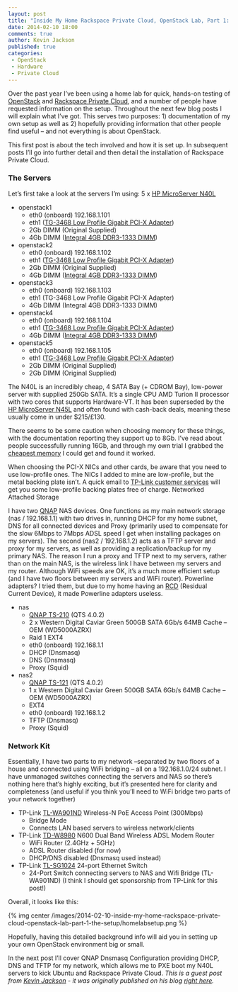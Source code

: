 ```yaml
---
layout: post
title: "Inside My Home Rackspace Private Cloud, OpenStack Lab, Part 1: The Setup"
date: 2014-02-10 18:00
comments: true
author: Kevin Jackson
published: true
categories:
 - OpenStack
 - Hardware
 - Private Cloud
---
```


Over the past year I’ve been using a home lab for quick, hands-on testing of [OpenStack](http://openstack.org) and [Rackspace Private Cloud](http://www.rackspace.com/cloud/private/), and a number of people have requested information on the setup. Throughout the next few blog posts I will explain what I’ve got. This serves two purposes: 1) documentation of my own setup as well as 2) hopefully providing information that other people find useful – and not everything is about OpenStack.

This first post is about the tech involved and how it is set up. In subsequent posts I’ll go into further detail and then detail the installation of Rackspace Private Cloud.

<!--more-->

### The Servers

Let’s first take a look at the servers I’m using:
5 x [HP MicroServer N40L](http://www.amazon.co.uk/gp/product/B00AHQUX86/)

* openstack1
  * eth0 (onboard) 192.168.1.101
  * eth1 ([TG-3468 Low Profile Gigabit PCI-X Adapter](http://www.amazon.co.uk/dp/B001OQSZQ0))
  * 2Gb DIMM (Original Supplied)
  * 4Gb DIMM ([Integral 4GB DDR3-1333 DIMM](http://www.amazon.co.uk/dp/B005CN3B2E))
* openstack2
  * eth0 (onboard) 192.168.1.102
  * eth1 ([TG-3468 Low Profile Gigabit PCI-X Adapter](http://www.amazon.co.uk/dp/B001OQSZQ0))
  * 2Gb DIMM (Original Supplied)
  * 4Gb DIMM ([Integral 4GB DDR3-1333 DIMM](http://www.amazon.co.uk/dp/B005CN3B2E))
* openstack3
  * eth0 (onboard) 192.168.1.103
  * eth1 (TG-3468 Low Profile Gigabit PCI-X Adapter)
  * 4Gb DIMM (Integral 4GB DDR3-1333 DIMM)
* openstack4
  * eth0 (onboard) 192.168.1.104
  * eth1 ([TG-3468 Low Profile Gigabit PCI-X Adapter](http://www.amazon.co.uk/dp/B001OQSZQ0))
  * 4Gb DIMM ([Integral 4GB DDR3-1333 DIMM](http://www.amazon.co.uk/dp/B005CN3B2E))
* openstack5
  * eth0 (onboard) 192.168.1.105
  * eth1 ([TG-3468 Low Profile Gigabit PCI-X Adapter](http://www.amazon.co.uk/dp/B001OQSZQ0))
  * 2Gb DIMM (Original Supplied)
  * 2Gb DIMM (Original Supplied)

The N40L is an incredibly cheap, 4 SATA Bay (+ CDROM Bay), low-power server with supplied 250Gb SATA. It’s a single CPU AMD Turion II processor with two cores that supports Hardware-VT.  It has been superseded by the [HP MicroServer N45L](http://www.amazon.co.uk/gp/product/B00AHQUX86) and often found with cash-back deals, meaning these usually come in under $215/£130.

There seems to be some caution when choosing memory for these things, with the documentation reporting they support up to 8Gb. I’ve read about people successfully running 16Gb, and through my own trial I grabbed the [cheapest memory](http://www.amazon.co.uk/dp/B005CN3B2E) I could get and found it worked.

When choosing the PCI-X NICs and other cards, be aware that you need to use low-profile ones. The NICs I added to mine are low-profile, but the metal backing plate isn’t. A quick email to [TP-Link customer services](http://uk.tp-link.com/support/contact/?categoryid=530) will get you some low-profile backing plates free of charge.
Networked Attached Storage

I have two [QNAP](http://www.qnap.com/useng/index.php?sn=69&lang=en-us) NAS devices. One functions as my main network storage (nas / 192.168.1.1) with two drives in, running DHCP for my home subnet, DNS for all connected devices and Proxy (primarily used to compensate for the slow 6Mbps to 7Mbps ADSL speed I get when installing packages on my servers). The second (nas2 / 192.168.1.2) acts as a TFTP server and proxy for my servers, as well as providing a replication/backup for my primary NAS. The reason I run a proxy and TFTP next to my servers, rather than on the main NAS, is the wireless link I have between my servers and my router. Although WiFi speeds are OK, it’s a much more efficient setup (and I have two floors between my servers and WiFi router). Powerline adapters? I tried them, but due to my home having an [RCD](http://www.esc.org.uk/public/home-electrics/rcd-faqs/) (Residual Current Device), it made Powerline adapters useless.
* nas
  * [QNAP TS-210](http://www.amazon.co.uk/dp/B004LOANJ4) (QTS 4.0.2)
  * 2 x Western Digital Caviar Green 500GB SATA 6Gb/s 64MB Cache – OEM (WD5000AZRX)
  * Raid 1 EXT4
  * eth0 (onboard) 192.168.1.1
  * DHCP (Dnsmasq)
  * DNS (Dnsmasq)
  * Proxy (Squid)
* nas2
  * [QNAP TS-121](http://www.amazon.co.uk/dp/B00C1YMKSS) (QTS 4.0.2)
  * 1 x Western Digital Caviar Green 500GB SATA 6Gb/s 64MB Cache – OEM (WD5000AZRX)
  * EXT4
  * eth0 (onboard) 192.168.1.2
  * TFTP (Dnsmasq)
  * Proxy (Squid)
### Network Kit

Essentially, I have two parts to my network –separated by two floors of a house and connected using WiFi bridging – all on a 192.168.1.0/24 subnet. I have unmanaged switches connecting the servers and NAS so there’s nothing here that’s highly exciting, but it’s presented here for clarity and completeness (and useful if you think you’ll need to WiFi bridge two parts of your network together)

* TP-Link [TL-WA901ND](http://www.amazon.co.uk/dp/B002YETVXC) Wireless-N PoE Access Point (300Mbps)
  * Bridge Mode
  * Connects LAN based servers to wireless network/clients
* TP-Link [TD-W8980](http://www.amazon.co.uk/dp/B00B1NSB8S) N600 Dual Band Wireless ADSL Modem Router
  * WiFi Router (2.4GHz + 5GHz)
  * ADSL Router disabled (for now)
  * DHCP/DNS disabled (Dnsmasq used instead)
* TP-Link [TL-SG1024](http://www.amazon.co.uk/dp/B003UWXFM0) 24-port Ethernet Switch
  * 24-Port Switch connecting servers to NAS and Wifi Bridge (TL-WA901ND)
(I think I should get sponsorship from TP-Link for this post!)

Overall, it looks like this:

{% img center /images/2014-02-10-inside-my-home-rackspace-private-cloud-openstack-lab-part-1-the-setup/homelabsetup.png %}

Hopefully, having this detailed background info will aid you in setting up your own OpenStack environment big or small.

In the next post I’ll cover QNAP Dnsmasq Configuration providing DHCP, DNS and TFTP for my network, which allows me to PXE boot my N40L servers to kick Ubuntu and Rackspace Private Cloud.
*This is a guest post from [Kevin Jackson](https://twitter.com/itarchitectkev) - it was originally published on his blog [right here](http://openstackr.wordpress.com/2014/02/02/home-rackspace-private-cloud-openstack-lab-part-1/).*

